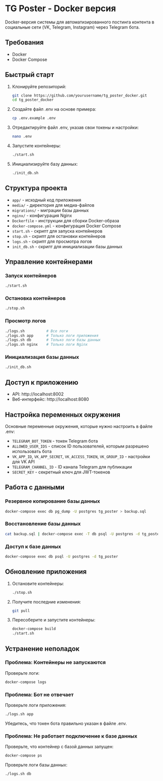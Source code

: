# TG Poster - Docker версия

Docker-версия системы для автоматизированного постинга контента в социальные сети (VK, Telegram, Instagram) через Telegram бота.

## Требования

- Docker
- Docker Compose

## Быстрый старт

1. Клонируйте репозиторий:
   ```bash
   git clone https://github.com/yourusername/tg_poster_docker.git
   cd tg_poster_docker
   ```

2. Создайте файл .env на основе примера:
   ```bash
   cp .env.example .env
   ```

3. Отредактируйте файл .env, указав свои токены и настройки:
   ```bash
   nano .env
   ```

4. Запустите контейнеры:
   ```bash
   ./start.sh
   ```

5. Инициализируйте базу данных:
   ```bash
   ./init_db.sh
   ```

## Структура проекта

- `app/` - исходный код приложения
- `media/` - директория для медиа-файлов
- `migrations/` - миграции базы данных
- `nginx/` - конфигурация Nginx
- `Dockerfile` - инструкции для сборки Docker-образа
- `docker-compose.yml` - конфигурация Docker Compose
- `start.sh` - скрипт для запуска контейнеров
- `stop.sh` - скрипт для остановки контейнеров
- `logs.sh` - скрипт для просмотра логов
- `init_db.sh` - скрипт для инициализации базы данных

## Управление контейнерами

### Запуск контейнеров
```bash
./start.sh
```

### Остановка контейнеров
```bash
./stop.sh
```

### Просмотр логов
```bash
./logs.sh          # Все логи
./logs.sh app      # Только логи приложения
./logs.sh db       # Только логи базы данных
./logs.sh nginx    # Только логи Nginx
```

### Инициализация базы данных
```bash
./init_db.sh
```

## Доступ к приложению

- API: http://localhost:8002
- Веб-интерфейс: http://localhost:8080

## Настройка переменных окружения

Основные переменные окружения, которые нужно настроить в файле .env:

- `TELEGRAM_BOT_TOKEN` - токен Telegram бота
- `ALLOWED_USER_IDS` - список ID пользователей, которым разрешено использовать бота
- `VK_APP_ID`, `VK_APP_SECRET`, `VK_ACCESS_TOKEN`, `VK_GROUP_ID` - настройки для VK API
- `TELEGRAM_CHANNEL_ID` - ID канала Telegram для публикации
- `SECRET_KEY` - секретный ключ для JWT-токенов

## Работа с данными

### Резервное копирование базы данных
```bash
docker-compose exec db pg_dump -U postgres tg_poster > backup.sql
```

### Восстановление базы данных
```bash
cat backup.sql | docker-compose exec -T db psql -U postgres -d tg_poster
```

### Доступ к базе данных
```bash
docker-compose exec db psql -U postgres -d tg_poster
```

## Обновление приложения

1. Остановите контейнеры:
   ```bash
   ./stop.sh
   ```

2. Получите последние изменения:
   ```bash
   git pull
   ```

3. Пересоберите и запустите контейнеры:
   ```bash
   docker-compose build
   ./start.sh
   ```

## Устранение неполадок

### Проблема: Контейнеры не запускаются

Проверьте логи:
```bash
docker-compose logs
```

### Проблема: Бот не отвечает

Проверьте логи приложения:
```bash
./logs.sh app
```

Убедитесь, что токен бота правильно указан в файле .env.

### Проблема: Не работает подключение к базе данных

Проверьте, что контейнер с базой данных запущен:
```bash
docker-compose ps
```

Проверьте логи базы данных:
```bash
./logs.sh db
```
